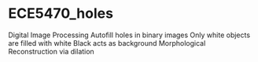 # ECE5470_holes
Digital Image Processing
Autofill holes in binary images
Only white objects are filled with white
Black acts as background
Morphological Reconstruction via dilation
